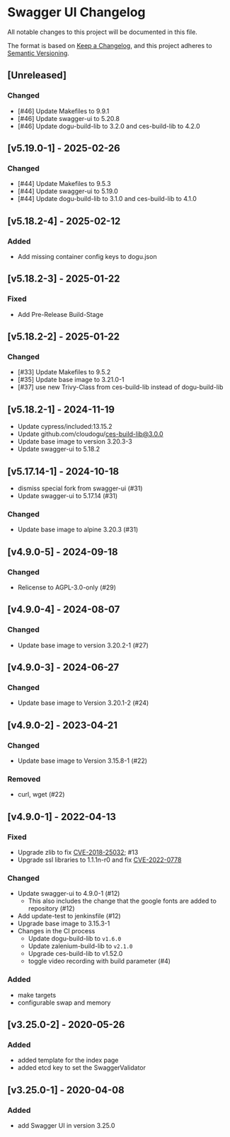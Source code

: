 # Swagger UI Changelog

All notable changes to this project will be documented in this file.

The format is based on [Keep a Changelog](https://keepachangelog.com/en/1.0.0/),
and this project adheres to [Semantic Versioning](https://semver.org/spec/v2.0.0.html).

## [Unreleased]
### Changed
- [#46] Update Makefiles to 9.9.1
- [#46] Update swagger-ui to 5.20.8
- [#46] Update dogu-build-lib to 3.2.0 and ces-build-lib to 4.2.0

## [v5.19.0-1] - 2025-02-26
### Changed
- [#44] Update Makefiles to 9.5.3
- [#44] Update swagger-ui to 5.19.0
- [#44] Update dogu-build-lib to 3.1.0 and ces-build-lib to 4.1.0

## [v5.18.2-4] - 2025-02-12
### Added
- Add missing container config keys to dogu.json

## [v5.18.2-3] - 2025-01-22
### Fixed
- Add Pre-Release Build-Stage

## [v5.18.2-2] - 2025-01-22
### Changed
- [#33] Update Makefiles to 9.5.2
- [#35] Update base image to 3.21.0-1
- [#37] use new Trivy-Class from ces-build-lib instead of dogu-build-lib

## [v5.18.2-1] - 2024-11-19
- Update cypress/included:13.15.2
- Update github.com/cloudogu/ces-build-lib@3.0.0
- Update base image to version 3.20.3-3
- Update swagger-ui to 5.18.2 

## [v5.17.14-1] - 2024-10-18
- dismiss special fork from swagger-ui (#31)
- Update swagger-ui to 5.17.14 (#31)

### Changed
- Update base image to alpine 3.20.3 (#31)

## [v4.9.0-5] - 2024-09-18
### Changed
- Relicense to AGPL-3.0-only (#29)

## [v4.9.0-4] - 2024-08-07
### Changed
- Update base image to version 3.20.2-1 (#27)

## [v4.9.0-3] - 2024-06-27
### Changed
- Update base image to Version 3.20.1-2 (#24)

## [v4.9.0-2] - 2023-04-21
### Changed
- Update base image to Version 3.15.8-1 (#22)

### Removed
- curl, wget (#22)

## [v4.9.0-1] - 2022-04-13
### Fixed
- Upgrade zlib to fix [CVE-2018-25032](https://security.alpinelinux.org/vuln/CVE-2018-25032); #13
- Upgrade ssl libraries to 1.1.1n-r0 and fix [CVE-2022-0778](https://security.alpinelinux.org/vuln/CVE-2022-0778)

### Changed
- Update swagger-ui to 4.9.0-1 (#12)
  - This also includes the change that the google fonts are added to repository (#12) 
- Add update-test to jenkinsfile (#12)
- Upgrade base image to 3.15.3-1
- Changes in the CI process
   - Update dogu-build-lib to `v1.6.0`
   - Update zalenium-build-lib to `v2.1.0`
   - Upgrade ces-build-lib to v1.52.0
   - toggle video recording with build parameter (#4)

### Added
- make targets
- configurable swap and memory

## [v3.25.0-2] - 2020-05-26
### Added
- added template for the index page
- added etcd key to set the SwaggerValidator

## [v3.25.0-1] - 2020-04-08
### Added
* add Swagger UI in version 3.25.0
